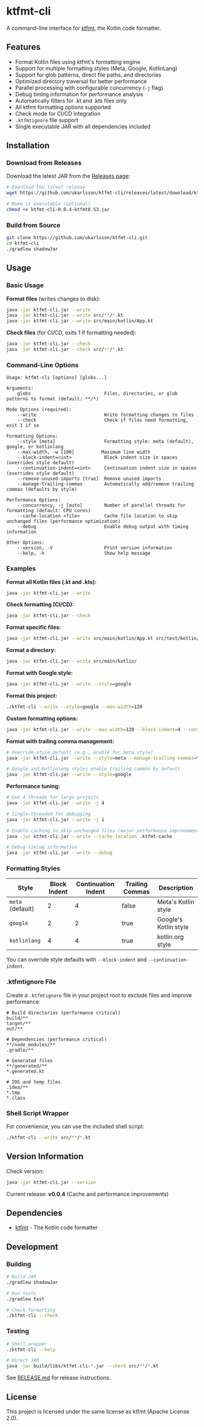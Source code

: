 # ktfmt-cli

A command-line interface for [ktfmt](https://github.com/facebook/ktfmt), the Kotlin code formatter.

## Features

- Format Kotlin files using ktfmt's formatting engine
- Support for multiple formatting styles (Meta, Google, KotlinLang)
- Support for glob patterns, direct file paths, and directories
- Optimized directory traversal for better performance
- Parallel processing with configurable concurrency (`-j` flag)
- Debug timing information for performance analysis
- Automatically filters for .kt and .kts files only
- All ktfmt formatting options supported
- Check mode for CI/CD integration
- `.ktfmtignore` file support
- Single executable JAR with all dependencies included

## Installation

### Download from Releases

Download the latest JAR from the [Releases page](https://github.com/ukarlsson/ktfmt-cli/releases):

```bash
# Download the latest release
wget https://github.com/ukarlsson/ktfmt-cli/releases/latest/download/ktfmt-cli-0.0.4-ktfmt0.53.jar

# Make it executable (optional)
chmod +x ktfmt-cli-0.0.4-ktfmt0.53.jar
```

### Build from Source

```bash
git clone https://github.com/ukarlsson/ktfmt-cli.git
cd ktfmt-cli
./gradlew shadowJar
```

## Usage

### Basic Usage

**Format files** (writes changes to disk):
```bash
java -jar ktfmt-cli.jar --write
java -jar ktfmt-cli.jar --write src/**/*.kt
java -jar ktfmt-cli.jar --write src/main/kotlin/App.kt
```

**Check files** (for CI/CD, exits 1 if formatting needed):
```bash
java -jar ktfmt-cli.jar --check
java -jar ktfmt-cli.jar --check src/**/*.kt
```

### Command-Line Options

```
Usage: ktfmt-cli [options] [globs...]

Arguments:
    globs                           Files, directories, or glob patterns to format (default: **/*)

Mode Options (required):
    --write                         Write formatting changes to files
    --check                         Check if files need formatting, exit 1 if so

Formatting Options:
    --style [meta]                  Formatting style: meta (default), google, or kotlinlang
    --max-width, -w [100]          Maximum line width
    --block-indent=<int>            Block indent size in spaces (overrides style default)
    --continuation-indent=<int>     Continuation indent size in spaces (overrides style default)
    --remove-unused-imports [true]  Remove unused imports
    --manage-trailing-commas        Automatically add/remove trailing commas (defaults by style)

Performance Options:
    --concurrency, -j [auto]        Number of parallel threads for formatting (default: CPU cores)
    --cache-location <file>         Cache file location to skip unchanged files (performance optimization)
    --debug                         Enable debug output with timing information

Other Options:
    --version, -V                   Print version information
    --help, -h                      Show help message
```

### Examples

**Format all Kotlin files (.kt and .kts):**
```bash
java -jar ktfmt-cli.jar --write
```

**Check formatting (CI/CD):**
```bash
java -jar ktfmt-cli.jar --check
```

**Format specific files:**
```bash
java -jar ktfmt-cli.jar --write src/main/kotlin/App.kt src/test/kotlin/AppTest.kt
```

**Format a directory:**
```bash
java -jar ktfmt-cli.jar --write src/main/kotlin/
```

**Format with Google style:**
```bash
java -jar ktfmt-cli.jar --write --style=google
```

**Format this project:**
```bash
./ktfmt-cli --write --style=google --max-width=120
```

**Custom formatting options:**
```bash
java -jar ktfmt-cli.jar --write --max-width=120 --block-indent=4 --continuation-indent=8
```

**Format with trailing comma management:**
```bash
# Override style default (e.g., enable for meta style)
java -jar ktfmt-cli.jar --write --style=meta --manage-trailing-commas=true

# Google and kotlinlang styles enable trailing commas by default
java -jar ktfmt-cli.jar --write --style=google
```

**Performance tuning:**
```bash
# Use 4 threads for large projects
java -jar ktfmt-cli.jar --write -j 4

# Single-threaded for debugging
java -jar ktfmt-cli.jar --write -j 1

# Enable caching to skip unchanged files (major performance improvement)
java -jar ktfmt-cli.jar --write --cache-location .ktfmt-cache

# Debug timing information
java -jar ktfmt-cli.jar --write --debug
```

### Formatting Styles

| Style | Block Indent | Continuation Indent | Trailing Commas | Description |
|-------|--------------|-------------------|-----------------|-------------|
| `meta` (default) | 2 | 4 | false | Meta's Kotlin style |
| `google` | 2 | 2 | true | Google's Kotlin style |
| `kotlinlang` | 4 | 4 | true | kotlin.org style |

You can override style defaults with `--block-indent` and `--continuation-indent`.

### .ktfmtignore File

Create a `.ktfmtignore` file in your project root to exclude files and improve performance:

```
# Build directories (performance critical)
build/**
target/**
out/**

# Dependencies (performance critical)
**/node_modules/**
.gradle/**

# Generated files
**/generated/**
*.generated.kt

# IDE and temp files
.idea/**
*.tmp
*.class
```

### Shell Script Wrapper

For convenience, you can use the included shell script:

```bash
./ktfmt-cli --write src/**/*.kt
```

## Version Information

Check version:
```bash
java -jar ktfmt-cli.jar --version
```

Current release: **v0.0.4** (Cache and performance improvements)

## Dependencies

- [ktfmt](https://github.com/facebook/ktfmt) - The Kotlin code formatter

## Development

### Building

```bash
# Build JAR
./gradlew shadowJar

# Run tests
./gradlew test

# Check formatting
./ktfmt-cli --check
```

### Testing

```bash
# Shell wrapper
./ktfmt-cli --help

# Direct JAR
java -jar build/libs/ktfmt-cli-*.jar --check src/**/*.kt
```

See [RELEASE.md](RELEASE.md) for release instructions.

## License

This project is licensed under the same license as ktfmt (Apache License 2.0).
